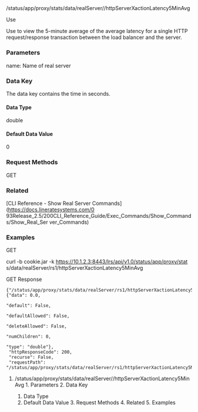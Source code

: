 ##
/status/app/proxy/stats/data/realServer/<name>/httpServerXactionLatency5MinAvg

Use

Use to view the 5-minute average of the average latency for a single HTTP
request/response transaction between the load balancer and the server.

### Parameters

name: Name of real server

### Data Key

The data key contains the time in seconds.

#### Data Type

double

#### Default Data Value

0

### Request Methods

GET

### Related

[CLI Reference - Show Real Server Commands](https://docs.lineratesystems.com/0
93Release_2.5/200CLI_Reference_Guide/Exec_Commands/Show_Commands/Show_Real_Ser
ver_Commands)

### Examples

GET

curl -b cookie.jar -k https://10.1.2.3:8443/lrs/api/v1.0/status/app/proxy/stat
s/data/realServer/rs1/httpServerXactionLatency5MinAvg

GET Response

    
    {"/status/app/proxy/stats/data/realServer/rs1/httpServerXactionLatency5MinAvg": {"data": 0.0,
                                                                                           "default": False,
                                                                                           "defaultAllowed": False,
                                                                                           "deleteAllowed": False,
                                                                                           "numChildren": 0,
                                                                                           "type": "double"},
     "httpResponseCode": 200,
     "recurse": False,
     "requestPath": "/status/app/proxy/stats/data/realServer/rs1/httpServerXactionLatency5MinAvg"}
    

  1. /status/app/proxy/stats/data/realServer/<name>/httpServerXactionLatency5MinAvg
    1. Parameters
    2. Data Key
      1. Data Type
      2. Default Data Value
    3. Request Methods
    4. Related
    5. Examples

